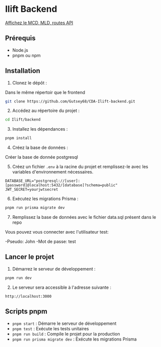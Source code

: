 # Ilift Backend

[Affichez le MCD, MLD, routes API](./seyzeriat_gauthier_mcd_mld_api.pdf)

## Prérequis

- Node.js
- pnpm ou npm

## Installation

1. Clonez le dépôt :

Dans le même répertoir que le frontend

```bash
git clone https://github.com/Gutsey68/CDA-Ilift-backend.git
```

2. Accédez au répertoire du projet :

```bash
cd Ilift/backend
```

3. Installez les dépendances :

```bash
pnpm install
```

4. Créez la base de données :

Créer la base de donnée postgresql

5. Créez un fichier `.env` à la racine du projet et remplissez-le avec les variables d'environnement nécessaires.

```env
DATABASE_URL="postgresql://[user]:[password]@localhost:5432/[database]?schema=public"
JWT_SECRET=yourjwtsecret
```

6. Exécutez les migrations Prisma :

```bash
pnpm run prisma migrate dev
```

7. Remplissez la base de données avec le fichier data.sql présent dans le repo

Vous pouvez vous connecter avec l'utilisateur test:

-Pseudo: John
-Mot de passe: test

## Lancer le projet

1. Démarrez le serveur de développement :

```bash
pnpm run dev
```

2. Le serveur sera accessible à l'adresse suivante :

```
http://localhost:3000
```

## Scripts pnpm

- `pnpm start` : Démarre le serveur de développement
- `pnpm test` : Exécute les tests unitaires
- `pnpm run build` : Compile le projet pour la production
- `pnpm run prisma migrate dev` : Exécute les migrations Prisma
